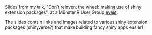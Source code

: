 Slides from my talk, "Don’t reinvent the wheel: making use of shiny extension packages", at a Münster R User Group [event](https://www.meetup.com/Munster-R-Users-Group/events/257889907/).

The slides contain links and images related to various shiny extension packages (shinyverse?) that make building fancy shiny apps easier!
